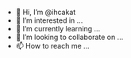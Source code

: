 - 👋 Hi, I’m @ihcakat
- 👀 I’m interested in ...
- 🌱 I’m currently learning ...
- 💞️ I’m looking to collaborate on ...
- 📫 How to reach me ...

<!---
ihcakat/ihcakat is a ✨ special ✨ repository because its `README.md` (this file) appears on your GitHub profile.
You can click the Preview link to take a look at your changes.
--->
